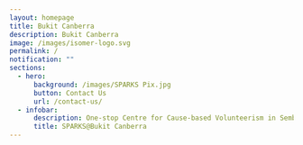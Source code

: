 ```yaml
---
layout: homepage
title: Bukit Canberra
description: Bukit Canberra
image: /images/isomer-logo.svg
permalink: /
notification: ""
sections:
  - hero:
      background: /images/SPARKS Pix.jpg
      button: Contact Us
      url: /contact-us/
  - infobar:
      description: One-stop Centre for Cause-based Volunteerism in Sembawang GRC
      title: SPARKS@Bukit Canberra
---
```



